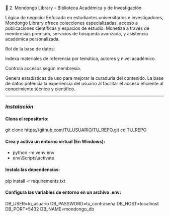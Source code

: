 📕 2. Mondongo Library – Biblioteca Académica y de Investigación

Lógica de negocio: Enfocada en estudiantes universitarios e investigadores, Mondongo Library ofrece colecciones especializadas, acceso a publicaciones científicas y espacios de estudio. Monetiza a través de membresías premium, servicios de búsqueda avanzada, y asistencia académica personalizada.

Rol de la base de datos:

Indexa materiales de referencia por temática, autores y nivel académico.

Controla accesos según membresía.

Genera estadísticas de uso para mejorar la curaduría del contenido. La base de datos potencia la experiencia del usuario al facilitar el acceso eficiente al conocimiento técnico y científico.

---

### *Instalación*
#### Clona el repositorio:
git clone https://github.com/TU_USUARIO/TU_REPO.git
cd TU_REPO

#### Crea y activa un entorno virtual (En Windows):
- python -m venv env
- env\Scripts\activate

#### Instala las dependencias:
pip install -r requirements.txt

#### Configura las variables de entorno en un archivo .env:
DB_USER=tu_usuario
DB_PASSWORD=tu_contraseña
DB_HOST=localhost
DB_PORT=5432
DB_NAME=mondongo_db